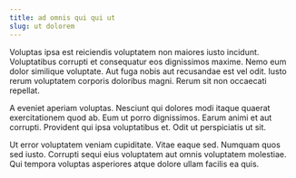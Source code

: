 ```yaml
---
title: ad omnis qui qui ut
slug: ut dolorem
---
```


Voluptas ipsa est reiciendis voluptatem non maiores iusto incidunt. Voluptatibus corrupti et consequatur eos dignissimos maxime. Nemo eum dolor similique voluptate. Aut fuga nobis aut recusandae est vel odit. Iusto rerum voluptatem corporis doloribus magni. Rerum sit non occaecati repellat.

A eveniet aperiam voluptas. Nesciunt qui dolores modi itaque quaerat exercitationem quod ab. Eum ut porro dignissimos. Earum animi et aut corrupti. Provident qui ipsa voluptatibus et. Odit ut perspiciatis ut sit.

Ut error voluptatem veniam cupiditate. Vitae eaque sed. Numquam quos sed iusto. Corrupti sequi eius voluptatem aut omnis voluptatem molestiae. Qui tempora voluptas asperiores atque dolore ullam facilis ea quis.
